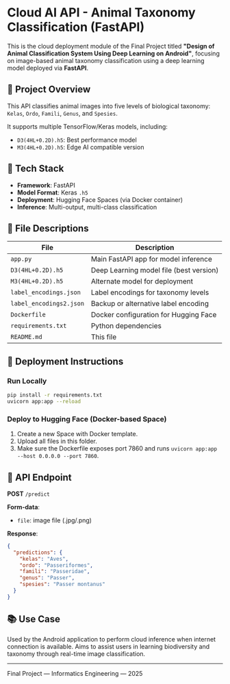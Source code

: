 # Cloud AI API - Animal Taxonomy Classification (FastAPI)

This is the cloud deployment module of the Final Project titled **"Design of Animal Classification System Using Deep Learning on Android"**, focusing on image-based animal taxonomy classification using a deep learning model deployed via **FastAPI**.

## 🧠 Project Overview

This API classifies animal images into five levels of biological taxonomy: `Kelas`, `Ordo`, `Famili`, `Genus`, and `Spesies`.

It supports multiple TensorFlow/Keras models, including:
- `D3(4HL+0.2D).h5`: Best performance model
- `M3(4HL+0.2D).h5`: Edge AI compatible version

## 🔧 Tech Stack

- **Framework**: FastAPI
- **Model Format**: Keras `.h5`
- **Deployment**: Hugging Face Spaces (via Docker container)
- **Inference**: Multi-output, multi-class classification

## 📁 File Descriptions

| File                        | Description |
|-----------------------------|-------------|
| `app.py`                   | Main FastAPI app for model inference |
| `D3(4HL+0.2D).h5`          | Deep Learning model file (best version) |
| `M3(4HL+0.2D).h5`          | Alternate model for deployment |
| `label_encodings.json`     | Label encodings for taxonomy levels |
| `label_encodings2.json`    | Backup or alternative label encoding |
| `Dockerfile`               | Docker configuration for Hugging Face |
| `requirements.txt`         | Python dependencies |
| `README.md`                | This file |

## 🚀 Deployment Instructions

### Run Locally
```bash
pip install -r requirements.txt
uvicorn app:app --reload
```

### Deploy to Hugging Face (Docker-based Space)
1. Create a new Space with Docker template.
2. Upload all files in this folder.
3. Make sure the Dockerfile exposes port 7860 and runs `uvicorn app:app --host 0.0.0.0 --port 7860`.

## 🔄 API Endpoint

**POST** `/predict`

**Form-data**:
- `file`: image file (.jpg/.png)

**Response**:
```json
{
  "predictions": {
    "kelas": "Aves",
    "ordo": "Passeriformes",
    "famili": "Passeridae",
    "genus": "Passer",
    "spesies": "Passer montanus"
  }
}
```

## 📚 Use Case

Used by the Android application to perform cloud inference when internet connection is available. Aims to assist users in learning biodiversity and taxonomy through real-time image classification.

---
Final Project — Informatics Engineering — 2025
